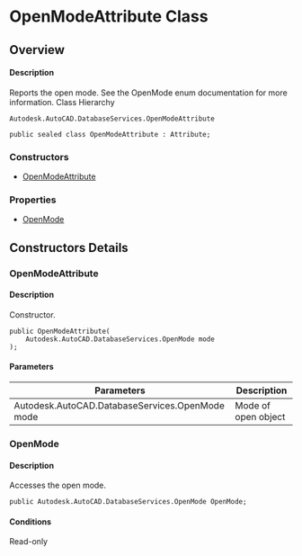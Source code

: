 # OpenModeAttribute Class

## Overview

#### Description
Reports the open mode. See the OpenMode enum documentation for more information.
Class Hierarchy
```text
Autodesk.AutoCAD.DatabaseServices.OpenModeAttribute
```

```text
public sealed class OpenModeAttribute : Attribute;
```

### Constructors

- [OpenModeAttribute](#openmodeattribute)

### Properties

- [OpenMode](#openmode)


## Constructors Details

### OpenModeAttribute

#### Description
Constructor.
```text
public OpenModeAttribute(
    Autodesk.AutoCAD.DatabaseServices.OpenMode mode
);
```

#### Parameters
| Parameters | Description |
| --- | --- |
| Autodesk.AutoCAD.DatabaseServices.OpenMode mode | Mode of open object |

### OpenMode

#### Description
Accesses the open mode.
```text
public Autodesk.AutoCAD.DatabaseServices.OpenMode OpenMode;
```

#### Conditions
Read-only